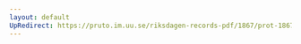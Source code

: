 ```yaml
---
layout: default
UpRedirect: https://pruto.im.uu.se/riksdagen-records-pdf/1867/prot-1867--ak--412/prot-1867--ak--412_010.pdf
---
```

